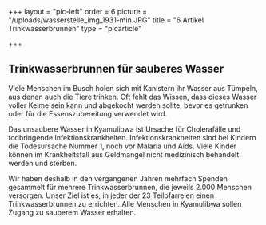 +++
layout = "pic-left"
order = 6
picture = "/uploads/wasserstelle_img_1931-min.JPG"
title = "6 Artikel Trinkwasserbrunnen"
type = "picarticle"

+++
## Trinkwasserbrunnen für sauberes Wasser

Viele Menschen im Busch holen sich mit Kanistern ihr Wasser aus Tümpeln, aus denen auch die Tiere trinken. Oft fehlt das Wissen, dass dieses Wasser voller Keime sein kann und abgekocht werden sollte, bevor es getrunken oder für die Essenszubereitung verwendet wird.

Das unsaubere Wasser in Kyamulibwa ist  Ursache für Cholerafälle und todbringende Infektionskrankheiten. Infektionskrankheiten sind bei Kindern die Todesursache Nummer 1, noch vor Malaria und Aids. Viele Kinder können im Krankheitsfall aus Geldmangel nicht medizinisch behandelt werden und sterben.

Wir haben deshalb in den vergangenen Jahren mehrfach Spenden gesammelt für mehrere Trinkwasserbrunnen, die jeweils 2.000 Menschen versorgen. Unser Ziel ist es, in jeder der 23 Teilpfarreien einen Trinkwasserbrunnen zu errichten. Alle Menschen in Kyamulibwa sollen Zugang zu sauberem Wasser erhalten.